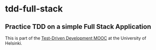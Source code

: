 # tdd-full-stack

## Practice TDD on a simple Full Stack Application

This is part of the [Test-Driven Development MOOC](https://tdd.mooc.fi/) at the University of Helsinki.
